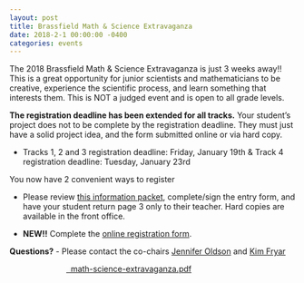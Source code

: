 ```yaml
---
layout: post
title: Brassfield Math & Science Extravaganza
date: 2018-2-1 00:00:00 -0400
categories: events
---
```

The 2018 Brassfield Math & Science Extravaganza is just 3 weeks away!! This is a great opportunity for junior scientists and mathematicians to be creative, experience the scientific process, and learn something that interests them. This is NOT a judged event and is open to all grade levels.

**The registration deadline has been extended for all tracks.** Your student’s project does not to be complete by the registration deadline. They must just have a solid project idea, and the form submitted online or via hard copy.

* Tracks 1, 2 and 3 registration deadline: Friday, January 19th & Track 4 registration deadline: Tuesday, January 23rd
         
You now have 2 convenient ways to register

* Please review [this information packet](http://track.spe.schoolmessenger.com/f/a/d_PRr8SS-L7mMerSqQFalQ~~/AAAAAQA~/RgRcOlnlP0RSaHR0cHM6Ly9kcml2ZS5nb29nbGUuY29tL2ZpbGUvZC8xMTA4TXlQV3BNUlpRY1h2UG5maEtUcGNCaWhEcF9hRDUvdmlldz91c3A9c2hhcmluZ1cHc2Nob29sbVgEAAAAAEIKAAJlJllabHU_wg~~), complete/sign the entry form, and have your student return page 3 only to their teacher. Hard copies are available in the front office.

* **NEW!!** Complete the [online registration form](http://track.spe.schoolmessenger.com/f/a/1NSsJN8sHHyc7ZLb5iVmug~~/AAAAAQA~/RgRcOlnlP0RdaHR0cHM6Ly9kb2NzLmdvb2dsZS5jb20vZm9ybXMvZC8xd2xobGQ3QTQ1azF1QzRCczA2eGFyMllBcTdSTUVTWmhCSy04T19kell2NC9lZGl0P3VzcD1zaGFyaW5nVwdzY2hvb2xtWAQAAAAAQgoAAmUmWVpsdT_C).

**Questions?** - Please contact the co-chairs [Jennifer Oldson](mailto:oldsonzoo@gmail.com) and [Kim Fryar](mailto:KimRFryar@gmail.com)

<div style="padding-left: 100px">
  <a href="{{ "/files/math-science-extravaganza.pdf" | relative_url }}" onclick="trackDownloadLink('{{ "/files/math-science-extravaganza.pdf" | relative_url }}')">
 <i class="fa fa-file-pdf-o" aria-hidden="true"></i>&nbsp; math-science-extravaganza.pdf
</a>
</div>

